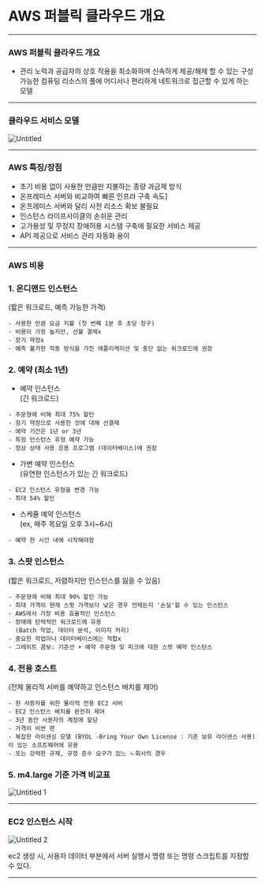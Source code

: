 # AWS 퍼블릭 클라우드 개요

---

### AWS 퍼블릭 클라우드 개요

- 관리 노력과 공급자의 상호 작용을 최소화하며 신속하게 제공/해제 할 수 있는 구성 가능한 컴퓨팅 리소스의 풀에 어디서나 편리하게 네트워크로 접근할 수 있게 하는 모델

---

### 클라우드 서비스 모델

![Untitled](https://user-images.githubusercontent.com/84123877/207052574-ddd9ad13-398f-46bb-9bc0-f25f9f86e778.png)

---

### AWS 특징/장점

- 초기 비용 없이 사용한 만큼만 지불하는 종량 과금제 방식
- 온프레미스 서버와 비교하여 빠른 인프라 구축 속도]
- 온프레미스 서버와 달리 사전 리소스 확보 불필요
- 인스턴스 라이프사이클의 손쉬운 관리
- 고가용성 및 무정지 장애허용 시스템 구축에 필요한 서비스 제공
- API 제공으로 서비스 관리 자동화 용이

---

### AWS 비용

### 1. 온디맨드 인스턴스

(짧은 워크로드, 예측 가능한 가격)

```
- 사용한 만큼 요금 지불 (첫 번째 1분 후 초당 청구)
- 비용이 가장 높지만, 선불 결제x
- 장기 약정x
- 예측 불가한 작동 방식을 가진 애플리케이션 및 중단 없는 워크로드에 권장
```

### 2. 예약 (최소 1년)

- 예약 인스턴스  
(긴 워크로드)

```
- 주문형에 비해 최대 75% 할인
- 장기 약정으로 사용한 것에 대해 선결제
- 예약 기간은 1년 or 3년
- 특정 인스턴스 유형 예약 가능
- 정상 상태 사용 응용 프로그램 (데이터베이스)에 권장
```

- 가변 예약 인스턴스  
(유연한 인스턴스가 있는 긴 워크로드)

```
- EC2 인스턴스 유형을 변경 가능
- 최대 54% 할인
```

- 스케쥴 예약 인스턴스  
(ex, 매주 목요일 오후 3시~6시)

```
- 예약 한 시간 내에 시작해야함
```

### 3. 스팟 인스턴스

(짧은 워크로드, 저렴하지만 인스턴스를 잃을 수 있음)

```
- 주문형에 비해 최대 90% 할인 가능
- 최대 가격이 현재 스팟 가격보다 낮은 경우 언제든지 '손실'할 수 있는 인스턴스
- AWS에서 가장 비용 효율적인 인스턴스
- 장애에 탄력적인 워크로드에 유용
  (Batch 작업, 데이터 분석, 이미지 처리)
- 중요한 작업이나 데이터베이스에는 적합x
- 그레이트 콤보: 기준선 + 예약 주문형 및 피크에 대한 스팟 예약 인스턴스
```

### 4. 전용 호스트

(전체 물리적 서버를 예약하고 인스턴스 배치를 제어)

```
- 한 사용자를 위한 물리적 전용 EC2 서버
- EC2 인스턴스 배치를 완전히 제어
- 3년 동안 사용자의 계정에 할당
- 가격이 비싼 편
- 복잡한 라이센싱 모델 (BYOL -Bring Your Own License : 기존 보유 라이센스 사용)
이 있는 소프트웨어에 유용
- 또는 강력한 규제, 규정 준수 요구가 있느 ㄴ회사의 경우
```

### 5. m4.large 기준 가격 비교표

![Untitled 1](https://user-images.githubusercontent.com/84123877/207052568-0cf77e48-0178-48f6-b7d0-c6dd50b5ce51.png)

---

### EC2 인스턴스 시작

![Untitled 2](https://user-images.githubusercontent.com/84123877/207052571-38b56dd3-9332-49dc-9e64-f497134436e3.png)

 ec2 생성 시, 사용자 데이터 부분에서 서버 실행시 명령 또는 명령 스크립트를 지정할 수 있다.

---
